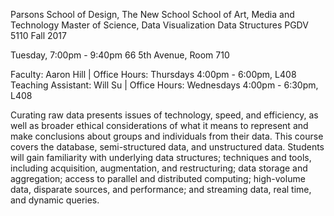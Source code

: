 Parsons School of Design, The New School
School of Art, Media and Technology
Master of Science, Data Visualization
Data Structures
PGDV 5110 Fall 2017

Tuesday, 7:00pm - 9:40pm
66 5th Avenue, Room 710

Faculty: Aaron Hill | Office Hours: Thursdays 4:00pm - 6:00pm, L408
Teaching Assistant: Will Su | Office Hours: Wednesdays 4:00pm - 6:30pm, L408

Curating raw data presents issues of technology, speed, and efficiency, as well as broader ethical considerations of what it means to represent and make conclusions about groups and individuals from their data. This course covers the database, semi-structured data, and unstructured data. Students will gain familiarity with underlying data structures; techniques and tools, including acquisition, augmentation, and restructuring; data storage and aggregation; access to parallel and distributed computing; high-volume data, disparate sources, and performance; and streaming data, real time, and dynamic queries.
